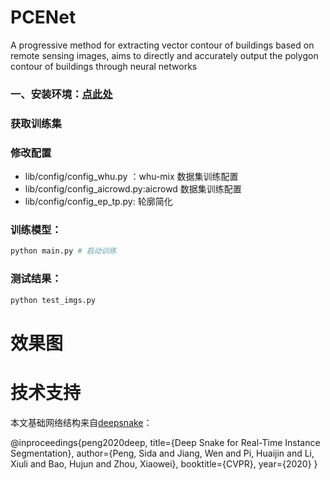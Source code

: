 # PCENet
A progressive  method for extracting vector contour of buildings based on remote sensing images, aims to directly and accurately output the polygon contour of buildings through neural networks

### 一、安装环境：<a href="INSTALL.md">点此处</a>
### 获取训练集

### 修改配置
  - lib/config/config_whu.py ：whu-mix 数据集训练配置
  - lib/config/config_aicrowd.py:aicrowd 数据集训练配置
  - lib/config/config_ep_tp.py: 轮廓简化
### 训练模型：
```python
python main.py # 启动训练
```
### 测试结果：
```python
python test_imgs.py
```

# 效果图

# 技术支持
本文基础网络结构来自[deepsnake](https://github.com/zju3dv/snake)：

@inproceedings{peng2020deep,
  title={Deep Snake for Real-Time Instance Segmentation},
  author={Peng, Sida and Jiang, Wen and Pi, Huaijin and Li, Xiuli and Bao, Hujun and Zhou, Xiaowei},
  booktitle={CVPR},
  year={2020}
}